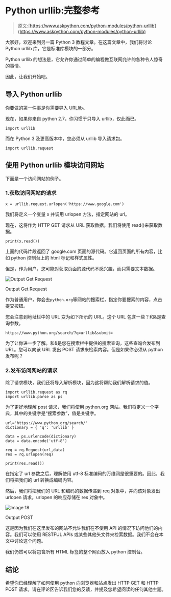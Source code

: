 # Python urllib:完整参考

> 原文:[https://www.askpython.com/python-modules/python-urllib](https://www.askpython.com/python-modules/python-urllib)

大家好，欢迎来到另一篇 Python 3 教程文章。在这篇文章中，我们将讨论 Python urllib 库，它是标准库模块的一部分。

Python urllib 的想法是，它允许你通过简单的编程做互联网允许的各种令人惊奇的事情。

因此，让我们开始吧。

## 导入 Python urllib

你要做的第一件事是你需要导入 URLlib。

现在，如果你来自 python 2.7，你习惯于只导入 urllib，仅此而已。

```
import urllib

```

而在 Python 3 及更高版本中，您必须从 urllib 导入请求包。

```
import urllib.request

```

## 使用 Python urllib 模块访问网站

下面是一个访问网站的例子。

### 1.获取访问网站的请求

```
x = urllib.request.urlopen('https://www.google.com')

```

我们将定义一个变量 x 并调用 urlopen 方法，指定网站的 url。

现在，这将作为 HTTP GET 请求从 URL 获取数据。我们将使用 read()来获取数据。

```
print(x.read())

```

上面的代码片段返回了 google.com 页面的源代码。它返回页面的所有内容，比如 python 控制台上的 html 标记和样式属性。

但是，作为用户，您可能对获取页面的源代码不感兴趣，而只需要文本数据。

![Output Get Request](../Images/8c4461d72e0c37775771cf878999f1ce.png)

Output Get Request

作为普通用户，你会去`python.org`等网站的搜索栏，指定你要搜索的内容，点击提交按钮。

您会注意到地址栏中的 URL 变为如下所示的 URL。这个 URL 包含一些？和&是查询参数。

```
https://www.python.org/search/?q=urllib&submit=

```

为了让你进一步了解。和&是您在搜索栏中提供的搜索查询，这些查询会发布到 URL。您可以向该 URL 发出 POST 请求来检索内容。但是如果你必须从 python 发布呢？

### 2.发布访问网站的请求

除了请求模块，我们还将导入解析模块，因为这将帮助我们解析请求的值。

```
import urllib.request as rq
import urllib.parse as ps

```

为了更好地理解 post 请求，我们将使用 python.org 网站。我们将定义一个字典，其中的关键字是“搜索参数”，值是关键字。

```
url='https://www.python.org/search/'
dictionary = { 'q': 'urllib' }

data = ps.urlencode(dictionary)
data = data.encode('utf-8')

req = rq.Request(url,data)
res = rq.urlopen(req)

print(res.read())

```

在指定了 url 参数之后，理解使用 utf-8 标准编码的万维网是很重要的。因此，我们将把我们的 url 转换成编码内容。

然后，我们将把我们的 URL 和编码的数据传递到 req 对象中，并向该对象发出 urlopen 请求。urlopen 的响应存储在 res 对象中。

![Image 18](../Images/e02eb5ea3a3048f183f0b075878b5c59.png)

Output POST

这是因为我们在这里发布的网站不允许我们在不使用 API 的情况下访问他们的内容。我们可以使用 RESTFUL APIs 或某些其他头文件来检索数据。我们不会在本文中讨论这个问题。

我们仍然可以将包含所有 HTML 标签的整个网页放入 python 控制台。

## 结论

希望你已经理解了如何使用 python 向浏览器和站点发出 HTTP GET 和 HTTP POST 请求。请在评论区告诉我们您的反馈，并提及您希望阅读的任何其他主题。